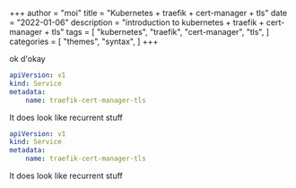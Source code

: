 +++
author = "moi"
title = "Kubernetes + traefik + cert-manager + tls"
date = "2022-01-06"
description = "introduction to kubernetes + traefik + cert-manager + tls"
tags = [
    "kubernetes",
    "traefik",
    "cert-manager",
    "tls",
]
categories = [
    "themes",
    "syntax",
]
+++


ok d'okay

<!--more-->


```yaml
apiVersion: v1
kind: Service
metadata:
    name: traefik-cert-manager-tls
```

It does look like recurrent stuff


```yaml
apiVersion: v1
kind: Service
metadata:
    name: traefik-cert-manager-tls

```


It does look like recurrent stuff